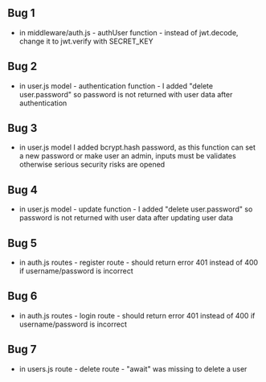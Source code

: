 ## Bug 1

- in middleware/auth.js - authUser function - instead of jwt.decode, change it to jwt.verify with SECRET_KEY

## Bug 2

- in user.js model - authentication function - I added "delete user.password" so password is not returned with user data after authentication

## Bug 3

- in user.js model I added bcrypt.hash password, as this function can set a new password or make user an admin, inputs must be validates otherwise serious security risks are opened

## Bug 4

- in user.js model - update function - I added "delete user.password" so password is not returned with user data after updating user data

## Bug 5

- in auth.js routes - register route - should return error 401 instead of 400 if username/password is incorrect

## Bug 6

- in auth.js routes - login route - should return error 401 instead of 400 if username/password is incorrect
  
## Bug 7

- in users.js route - delete route - "await" was missing to delete a user
  